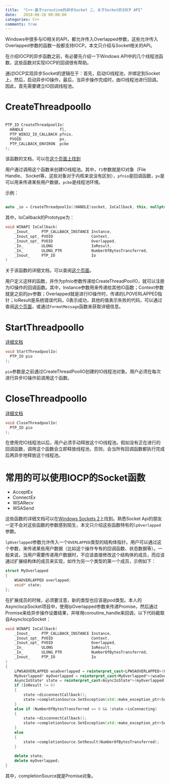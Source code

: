 ```yaml
---
title:  "C++-基于coroutine的异步Socket 二、关于Socket的IOCP API"
date:   2018-08-26 00:00:00
categories: C++
comments: true
---
```


Windows中很多与IO相关的API，都允许传入Overlapped参数，这些允许传入Overlapped参数的函数一般都支持IOCP。本文只介绍与Socket相关的API。

在介绍IOCP的异步函数之前，有必要先介绍一下Windows API中的几个线程池函数，这些函数对实现IOCP的回调很有帮助。

通过IOCP实现异步Socket的逻辑在于：首先，启动IO线程池，并绑定到Socket上，然后，启动异步IO操作，最后，当异步操作完成时，由IO线程池进行回调。因此，首先需要建立IO回调线程池。

# CreateThreadpoolIo

```c++

PTP_IO CreateThreadpoolIo(
  HANDLE                fl,
  PTP_WIN32_IO_CALLBACK pfnio,
  PVOID                 pv,
  PTP_CALLBACK_ENVIRON  pcbe
);

```

该函数的文档，可以在[这个页面上找到](https://docs.microsoft.com/en-us/windows/desktop/api/threadpoolapiset/nf-threadpoolapiset-createthreadpoolio)

用户通过调用这个函数来创建IO线程池。其中，`f1`参数就是IO对象（File Handle、 Socket等，这些对象对于内核来说没有区别），`pfnio`是回调函数，`pv`是可以用来传递某些用户数据，`pcbe`是线程池环境。

示例：
```c++

auto _io = CreateThreadpoolIo((HANDLE)socket, IoCallback, this, nullptr);

```
其中，IoCallback的Prototype为：
```c++
void WINAPI IoCallback(
	_Inout_     PTP_CALLBACK_INSTANCE Instance,
	_Inout_opt_ PVOID                 Context,
	_Inout_opt_ PVOID                 Overlapped,
	_In_        ULONG                 IoResult,
	_In_        ULONG_PTR             NumberOfBytesTransferred,
	_Inout_     PTP_IO                Io
)

```
关于该函数的详细文档，可以查阅[这个页面](https://msdn.microsoft.com/en-us/50515cec-8359-48a2-a85b-b4382c88107c)。

用户定义这样的函数，并作为pfnio参数传递给CreateThreadPoolIO，就可以注册为IO操作的回调函数。其中，Instance参数用来传递给其他IO函数；Context参数就是之前的pv参数；Overlapped就是进行IO操作时，传递的LPOVERLAPPED指针；IoResult是系统错误代码，0表示成功，其他的值表示失败的代码，可以通过查阅[这个页面](https://docs.microsoft.com/en-us/windows/desktop/Debug/system-error-codes)，或通过`FormatMessage`函数来获取详细信息。


# StartThreadpoolIo

[详细文档](https://docs.microsoft.com/en-us/windows/desktop/api/threadpoolapiset/nf-threadpoolapiset-startthreadpoolio)

```c++
void StartThreadpoolIo(
  PTP_IO pio
);
```

`pio`参数是之前通过CreateThreadPoolIO创建的IO线程池对象。用户必须在每次进行异步IO操作前调用这个函数。

# CloseThreadpoolIo

[详细文档](https://docs.microsoft.com/en-us/windows/desktop/api/threadpoolapiset/nf-threadpoolapiset-closethreadpoolio)

```c++
void CloseThreadpoolIo(
  PTP_IO pio
);
```

在使用完IO线程池以后，用户必须手动释放这个IO线程池。假如没有正在进行的回调函数，调用这个函数会立即释放线程池，否则，会当所有回调函数都执行完成后再异步地释放这个线程池。

# 常用的可以使用IOCP的Socket函数

* AcceptEx
* ConnectEx
* WSARecv
* WSASend

这些函数的详细文档可以在[Windows Sockets 2](https://docs.microsoft.com/en-us/windows/desktop/api/_winsock/)上找到。熟悉Socket Api的朋友一定不会对这些函数的参数感到陌生，本文只介绍这些函数特有的`lpOverlapped`参数。

`lpOverlapped`参数允许传入一个`OVERLAPPED`类型的结构体指针。用户可以通过这个参数，来传递某些用户数据（比如这个操作专有的回调函数、状态数据等）。一般来说，当用户需要传递用户数据时，不应该直接修改这个结构体的成员，而应该通过扩展结构体的成员来实现，如作为另一个类型的第一个成员，示例如下：

```c++
struct MyOverlapped 
{
    WSAOVERLAPPED overlapped;
    void* state;
};

```

在扩展成员的时候，必须要注意，新的类型也应该是pod类型。本人的AsyncIocpSocket项目中，使用lpOverlapped参数来传递Promise，然后通过Promise来给异步操作设置结果，并嗲用coroutine_handle来回调，以下代码截取自AsyncIocpSocket：

```c++
void WINAPI IoCallback(
	_Inout_     PTP_CALLBACK_INSTANCE Instance,
	_Inout_opt_ PVOID                 Context,
	_Inout_opt_ PVOID                 Overlapped,
	_In_        ULONG                 IoResult,
	_In_        ULONG_PTR             NumberOfBytesTransferred,
	_Inout_     PTP_IO                Io
)
{
	LPWSAOVERLAPPED wsaOverlapped = reinterpret_cast<LPWSAOVERLAPPED>(Overlapped);
	MyOverlapped* myOverlapped = reinterpret_cast<MyOverlapped*>(wsaOverlapped);
	AsyncIoState* state = reinterpret_cast<AsyncIoState*>(myOverlapped->state);
	if (IoResult != 0)
	{
		state->disconnectCallback();
		state->completionSource.SetException(std::make_exception_ptr<SocketError>(IoResult));
	}
	else if (NumberOfBytesTransferred == 0 && !state->isConnecting)
	{
		state->disconnectCallback();
		state->completionSource.SetException(std::make_exception_ptr<SocketError>(WSAECONNRESET));
	}
	else
	{
		state->completionSource.SetResult(NumberOfBytesTransferred);
	}
	
	delete state;
	delete myOverlapped;
}
```

其中，completionSource就是Promise对象。